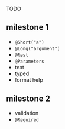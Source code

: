 TODO

## milestone 1

- `@Short("a")`
- `@Long("argument")`
- `@Rest`
- `@Parameters`
- test
- typed
- format help

## milestone 2

- validation
- `@Required`